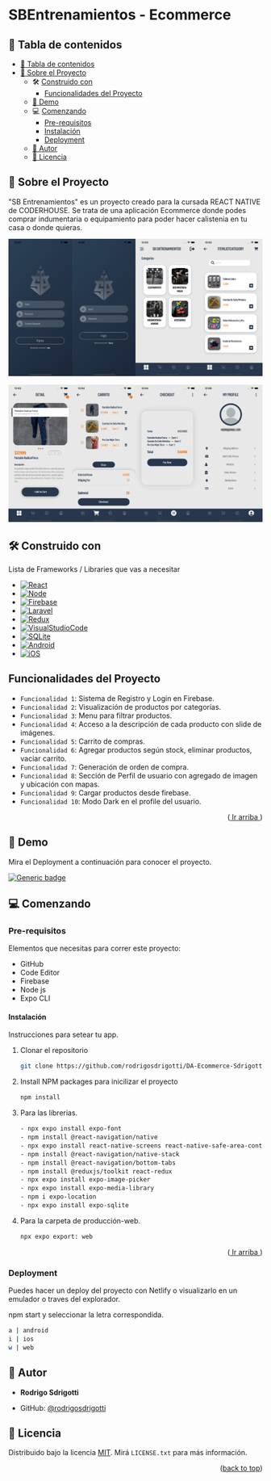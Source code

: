 # SBEntrenamientos - Ecommerce
<a name="readme-top"></a>

<!-- TABLE OF CONTENTS -->
## 📗 Tabla de contenidos

- [📗 Tabla de contenidos ](#-table-of-contents)
- [📖 Sobre el Proyecto ](#-sobre-el-proyecto-)
  - 🛠 [Construido con](#construido-con)
    - [Funcionalidades del Proyecto](#funcionalidades-del-proyecto)
  - [🚀 Demo ](#-demo-)
  - 💻 [Comenzando](#comenzando)
    - [Pre-requisitos](#pre-requisitos)
    - [Instalación](#instalación)
    - [Deployment](#deployment)
  - [👥 Autor ](#-autor-)
  - [📝 Licencia ](#-licencia-)

<!-- PROJECT DESCRIPTION -->

## 📖 Sobre el Proyecto <a name="sobre-el-proyecto"></a>

"SB Entrenamientos" es un proyecto creado para la cursada REACT NATIVE de CODERHOUSE. Se trata de una aplicación Ecommerce donde podes comprar indumentaria o equipamiento para poder hacer calistenia en tu casa o donde quieras. 

![Alt text](src/Assets/img/screen-1.png)

![Alt text](src/Assets/img/screen-2.png)

## 🛠 Construido con <a name="construido-con"></a>

Lista de Frameworks / Libraries que vas a necesitar

* [![React][React.js]][React-url]
* [![Node][Node.js]][Node-url]
* [![Firebase][Firebase.com]][Firebase-url]
* [![Laravel][Laravel.com]][Laravel-url]
* [![Redux][Redux.com]][Redux-url]
* [![VisualStudioCode][Visualstudio.com]][VSC-url]
* [![SQLite][Sqlite.com]][SQLite-url]
* [![Android][Android.com]][Android-url]
* [![iOS][iOS.com]][iOS-url]

## Funcionalidades del Proyecto

- `Funcionalidad 1`: Sistema de Registro y Login en Firebase.
- `Funcionalidad 2`: Visualización de productos por categorías.
- `Funcionalidad 3`: Menu para filtrar productos.
- `Funcionalidad 4`: Acceso a la descripción de cada producto con slide de imágenes.
- `Funcionalidad 5`: Carrito de compras.
- `Funcionalidad 6`: Agregar productos según stock, eliminar productos, vaciar carrito.
- `Funcionalidad 7`: Generación de orden de compra.
- `Funcionalidad 8`: Sección de Perfil de usuario con agregado de imagen y ubicación con mapas.
- `Funcionalidad 9`: Cargar productos desde firebase.
- `Funcionalidad 10`: Modo Dark en el profile del usuario.

<p align="right">(<a href="#readme-top"> Ir arriba </a>)</p>

<!-- DEMO -->
## 🚀 Demo <a name="demo"></a>

Mira el Deployment a continuación para conocer el proyecto.

[![Generic badge](https://img.shields.io/badge/DEPLOY-SBENTRENAMIENTOS-<COLOR>.svg)](https://github.com/rodrigosdrigotti/DA-Ecommerce-SdrigottiRodrigo.git)

## 💻 Comenzando <a name="comenzando"></a>

### Pre-requisitos

Elementos que necesitas para correr este proyecto:

* GitHub
* Code Editor
* Firebase
* Node js
* Expo CLI

#### Instalación 

Instrucciones para setear tu app.

1. Clonar el repositorio
   ```sh
   git clone https://github.com/rodrigosdrigotti/DA-Ecommerce-SdrigottiRodrigo.git
   ```
2. Install NPM packages para inicilizar el proyecto
   ```sh
   npm install
   ```
3. Para las librerias.
   ```sh
   - npx expo install expo-font
   - npm install @react-navigation/native
   - npx expo install react-native-screens react-native-safe-area-context
   - npm install @react-navigation/native-stack
   - npm install @react-navigation/bottom-tabs
   - npm install @reduxjs/toolkit react-redux
   - npx expo install expo-image-picker
   - npx expo install expo-media-library
   - npm i expo-location
   - npx expo install expo-sqlite
   ```
4. Para la carpeta de producción-web.
   ```sh
   npx expo export: web
   ```

<p align="right">(<a href="#readme-top"> Ir arriba </a>)</p>

### Deployment

Puedes hacer un deploy del proyecto con Netlify o visualizarlo en un emulador o traves del explorador.

npm start y seleccionar la letra correspondida.

```sh
a | android
i | ios
w | web
```

## 👥 Autor <a name="autor"></a>

- **Rodrigo Sdrigotti**

- GitHub: [@rodrigosdrigotti](https://github.com/rodrigosdrigotti)


## 📝 Licencia <a name="licencia"></a>

Distribuido bajo la licencia [MIT](https://choosealicense.com/licenses/mit/). Mirá `LICENSE.txt` para más información.


<p align="right">(<a href="#readme-top">back to top</a>)</p>

[React.js]: https://img.shields.io/badge/react_native-%2320232a.svg?style=for-the-badge&logo=react&logoColor=%2361DAFB
[React-url]: https://reactnative.dev/
[Node.js]: https://img.shields.io/badge/node.js-6DA55F?style=for-the-badge&logo=node.js&logoColor=white
[Node-url]: https://nodejs.org/es
[Firebase.com]: https://img.shields.io/badge/Firebase-FF6F00?style=for-the-badge&logo=firebase&logoColor=white
[Firebase-url]: https://firebase.google.com/
[Laravel.com]: https://img.shields.io/badge/Javascript-FF2D20?style=for-the-badge&logo=javascript&logoColor=white
[Laravel-url]: https://laravel.com
[Redux.com]: https://img.shields.io/badge/redux-%23593d88.svg?style=for-the-badge&logo=redux&logoColor=white
[Redux-url]: https://redux-toolkit.js.org/
[Visualstudio.com]: https://img.shields.io/badge/Visual%20Studio%20Code-0078d7.svg?style=for-the-badge&logo=visual-studio-code&logoColor=white
[VSC-url]: https://code.visualstudio.com
[SQLite.com]: https://img.shields.io/badge/sqlite-%2307405e.svg?style=for-the-badge&logo=sqlite&logoColor=white
[SQLite-url]: https://docs.expo.dev/versions/latest/sdk/sqlite/react-native-sqlite-storage
[Android.com]: https://img.shields.io/badge/Android-3DDC84?style=for-the-badge&logo=android&logoColor=white
[Android-url]: https://developer.android.com/about?gclid=Cj0KCQjw3JanBhCPARIsAJpXTx7YGLlZRPqNX8fJ2yq3Xy64T5uYQ0jBUy9DuXLT005b2Jd_w82Q0FIaAp4MEALw_wcB&gclsrc=aw.ds&hl=es-419
[iOS.com]: https://img.shields.io/badge/iOS-000000?style=for-the-badge&logo=ios&logoColor=white
[iOS-url]: https://www.apple.com/la/ios/ios-16/
